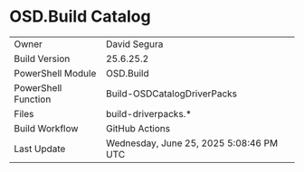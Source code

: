 ﻿# OSD.Build Catalog

| | |
|-|-|
| Owner | David Segura |
| Build Version | 25.6.25.2 |
| PowerShell Module | OSD.Build |
| PowerShell Function | Build-OSDCatalogDriverPacks |
| Files | build-driverpacks.* |
| Build Workflow | GitHub Actions |
| Last Update | Wednesday, June 25, 2025 5:08:46 PM UTC |
